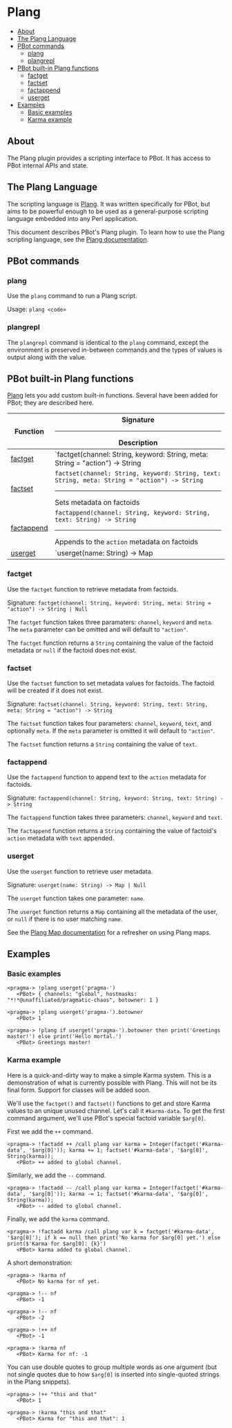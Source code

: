 # Plang

<!-- md-toc-begin -->
* [About](#about)
* [The Plang Language](#the-plang-language)
* [PBot commands](#pbot-commands)
  * [plang](#plang-1)
  * [plangrepl](#plangrepl)
* [PBot built-in Plang functions](#pbot-built-in-plang-functions)
  * [factget](#factget)
  * [factset](#factset)
  * [factappend](#factappend)
  * [userget](#userget)
* [Examples](#examples)
  * [Basic examples](#basic-examples)
  * [Karma example](#karma-example)
<!-- md-toc-end -->

## About
The Plang plugin provides a scripting interface to PBot. It has access to PBot
internal APIs and state.

## The Plang Language
The scripting language is [Plang](https://github.com/pragma-/Plang). It was
written specifically for PBot, but aims to be powerful enough to be used as a general-purpose
scripting language embedded into any Perl application.

This document describes PBot's Plang plugin. To learn how to use the Plang scripting
language, see the [Plang documentation](https://github.com/pragma-/Plang/blob/master/README.md).

## PBot commands
### plang
Use the `plang` command to run a Plang script.

Usage: `plang <code>`

### plangrepl
The `plangrepl` command is identical to the `plang` command, except the environment
is preserved in-between commands and the types of values is output along with the value.

## PBot built-in Plang functions
[Plang](https://github.com/pragma-/Plang) lets you add custom built-in functions.
Several have been added for PBot; they are described here.

Function | Signature<hr>Description
--- | ---
[factget](#factget) | `factget(channel: String, keyword: String, meta: String = "action") -> String | Null`<hr>Retrieve metadata from factoids
[factset](#factset) | `factset(channel: String, keyword: String, text: String, meta: String = "action") -> String`<hr>Sets metadata on factoids
[factappend](#factappend) | `factappend(channel: String, keyword: String, text: String) -> String`<hr>Appends to the `action` metadata on factoids
[userget](#userget) | `userget(name: String) -> Map | Null`<hr>Retrieve metadata from users

### factget
Use the `factget` function to retrieve metadata from factoids.

Signature: `factget(channel: String, keyword: String, meta: String = "action") -> String | Null`

The `factget` function takes three paramaters: `channel`, `keyword` and `meta`. The `meta`
parameter can be omitted and will default to `"action"`.

The `factget` function returns a `String` containing the value of the factoid metadata or
`null` if the factoid does not exist.

### factset
Use the `factset` function to set metadata values for factoids. The factoid
will be created if it does not exist.

Signature: `factset(channel: String, keyword: String, text: String, meta: String = "action") -> String`

The `factset` function takes four parameters: `channel`, `keyword`, `text`,
and optionally `meta`. If the `meta` parameter is omitted it will default to
`"action"`.

The `factset` function returns a `String` containing the value of `text`.

### factappend
Use the `factappend` function to append text to the `action` metadata for factoids.

Signature: `factappend(channel: String, keyword: String, text: String) -> String`

The `factappend` function takes three parameters: `channel`, `keyword` and `text`.

The `factappend` function returns a `String` containing the value of factoid's `action`
metadata with `text` appended.

### userget
Use the `userget` function to retrieve user metadata.

Signature: `userget(name: String) -> Map | Null`

The `userget` function takes one parameter: `name`.

The `userget` function returns a `Map` containing all the metadata of the user, or
`null` if there is no user matching `name`.

See the [Plang Map documentation](https://github.com/pragma-/Plang#maps) for a refresher on using Plang maps.

## Examples
### Basic examples

    <pragma-> !plang userget('pragma-')
       <PBot> { channels: "global", hostmasks: "*!*@unaffiliated/pragmatic-chaos", botowner: 1 }

    <pragma-> !plang userget('pragma-').botowner
       <PBot> 1

    <pragma-> !plang if userget('pragma-').botowner then print('Greetings master!') else print('Hello mortal.')
       <PBot> Greetings master!

### Karma example

Here is a quick-and-dirty way to make a simple Karma system. This is a demonstration of what is
currently possible with Plang. This will not be its final form. Support for classes will be added
soon.

We'll use the `factget()` and `factset()` functions to get and store Karma values to an
unique unused channel. Let's call it `#karma-data`. To get the first command argument,
we'll use PBot's special factoid variable `$arg[0]`.

First we add the `++` command.

    <pragma-> !factadd ++ /call plang var karma = Integer(factget('#karma-data', '$arg[0]')); karma += 1; factset('#karma-data', '$arg[0]', String(karma));
       <PBot> ++ added to global channel.

Similarly, we add the `--` command.

    <pragma-> !factadd -- /call plang var karma = Integer(factget('#karma-data', '$arg[0]')); karma -= 1; factset('#karma-data', '$arg[0]', String(karma));
       <PBot> -- added to global channel.

Finally, we add the `karma` command.

    <pragma-> !factadd karma /call plang var k = factget('#karma-data', '$arg[0]'); if k == null then print('No karma for $arg[0] yet.') else print($'Karma for $arg[0]: {k}')
       <PBot> karma added to global channel.

A short demonstration:

    <pragma-> !karma nf
       <PBot> No karma for nf yet.

    <pragma-> !-- nf
       <PBot> -1

    <pragma-> !-- nf
       <PBot> -2

    <pragma-> !++ nf
       <PBot> -1

    <pragma-> !karma nf
       <PBot> Karma for nf: -1

You can use double quotes to group multiple words as one argument (but not single quotes due to how `$arg[0]` is inserted
into single-quoted strings in the Plang snippets).

    <pragma-> !++ "this and that"
       <PBot> 1

    <pragma-> !karma "this and that"
       <PBot> Karma for "this and that": 1
